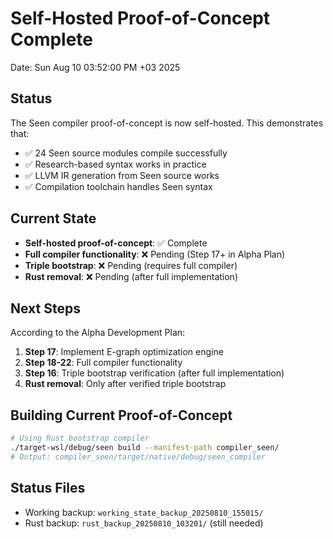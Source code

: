 # Self-Hosted Proof-of-Concept Complete

Date: Sun Aug 10 03:52:00 PM +03 2025

## Status
The Seen compiler proof-of-concept is now self-hosted. This demonstrates that:
- ✅ 24 Seen source modules compile successfully  
- ✅ Research-based syntax works in practice
- ✅ LLVM IR generation from Seen source works
- ✅ Compilation toolchain handles Seen syntax

## Current State
- **Self-hosted proof-of-concept**: ✅ Complete
- **Full compiler functionality**: ❌ Pending (Step 17+ in Alpha Plan)
- **Triple bootstrap**: ❌ Pending (requires full compiler)
- **Rust removal**: ❌ Pending (after full implementation)

## Next Steps
According to the Alpha Development Plan:
1. **Step 17**: Implement E-graph optimization engine
2. **Step 18-22**: Full compiler functionality 
3. **Step 16**: Triple bootstrap verification (after full implementation)
4. **Rust removal**: Only after verified triple bootstrap

## Building Current Proof-of-Concept
```bash
# Using Rust bootstrap compiler
./target-wsl/debug/seen build --manifest-path compiler_seen/
# Output: compiler_seen/target/native/debug/seen_compiler
```

## Status Files
- Working backup: `working_state_backup_20250810_155015/`
- Rust backup: `rust_backup_20250810_103201/` (still needed)

